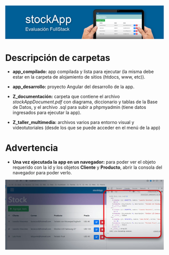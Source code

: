 ![stockApp - Prueba Fullstack](./media/img1.jpg)

# Descripción de carpetas

* **app_compilado:** app compilada y lista para ejecutar (la misma debe estar en la carpeta de alojamiento de sitios (htdocs, www, etc)).

* **app_desarrollo:** proyecto Angular del desarrollo de la app.

* **Z_documentación:** carpeta que contiene el archivo *stockAppDocument.pdf* con diagrama, diccionario y tablas de la Base de Datos, y el archivo .sql para subir a phpmyadmin (tiene datos ingresados para ejecutar la app).

* **Z_taller_multimedia:** archivos varios para entorno visual y videotutoriales (desde los que se puede acceder en el menú de la app)

# Advertencia

* **Una vez ejecutada la app en un navegador:** para poder ver el objeto requerido con la id y los objetos **Cliente** y **Producto**, abrir la consola del navegador para poder verlo.

![stockApp - Prueba Fullstack](./media/img2.jpg)